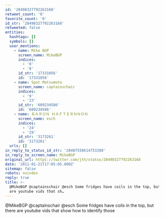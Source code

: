```yaml
---
id: '28498327792263168'
retweet_count: '0'
favorite_count: '0'
id_str: '28498327792263168'
retweeted: false
entities:
  hashtags: []
  symbols: []
  user_mentions:
    - name: Mike BGP
      screen_name: MikeBGP
      indices:
        - '0'
        - '8'
      id_str: '17331056'
      id: '17331056'
    - name: Spot Matsumoto
      screen_name: captainschair
      indices:
        - '9'
        - '23'
      id_str: '609234586'
      id: '609234586'
    - name: ＢＡＲＯＮ ＨＡＦＴＥＲＮＮＯＮ
      screen_name: esch
      indices:
        - '24'
        - '29'
      id_str: '3173261'
      id: '3173261'
  urls: []
in_reply_to_status_id_str: '28487558614753280'
in_reply_to_screen_name: MikeBGP
original_url: https://twitter.com/jth/status/28498327792263168
date: '2011-01-21T17:05:05.000Z'
sitemap: false
robots: noindex
reply: true
title: >-
  @MikeBGP @captainschair @esch Some fridges have coils in the top, but there
  are youtube vids that sh…
---
```


@MikeBGP @captainschair @esch Some fridges have coils in the top, but there are youtube vids that show how to identify those
